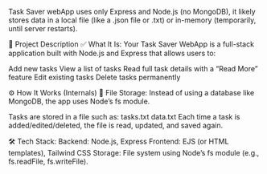 Task Saver webApp uses only Express and Node.js (no MongoDB), it likely stores data in a local file (like a .json file or .txt) or in-memory (temporarily, until server restarts).

🧾 Project Description
✅ What It Is:
Your Task Saver WebApp is a full-stack application built with Node.js and Express that allows users to:

Add new tasks
View a list of tasks
Read full task details with a “Read More” feature
Edit existing tasks
Delete tasks permanently

⚙️ How It Works (Internals)
📁 File Storage:
Instead of using a database like MongoDB, the app uses Node’s fs module.

Tasks are stored in a file such as:
tasks.txt
data.txt
Each time a task is added/edited/deleted, the file is read, updated, and saved again.

🛠️ Tech Stack:
Backend: Node.js, Express
Frontend: EJS (or HTML templates), Tailwind CSS
Storage: File system using Node’s fs module (e.g., fs.readFile, fs.writeFile).
